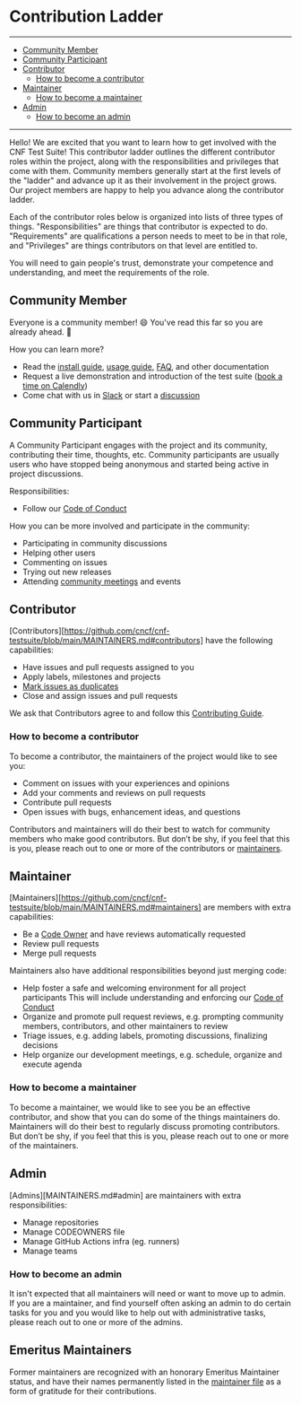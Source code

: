 # Contribution Ladder

---
* [Community Member](#community-member)
* [Community Participant](#community-participant)
* [Contributor](#contributor)
  * [How to become a contributor](#how-to-become-a-contributor)
* [Maintainer](#maintainer)
  * [How to become a maintainer](#how-to-become-a-maintainer)
* [Admin](#admin)
  * [How to become an admin](#admin)
---

Hello! We are excited that you want to learn how to get involved with the CNF Test Suite! This contributor ladder outlines the different contributor roles within the project, along with the responsibilities and privileges that come with them. Community members generally start at the first levels of the "ladder" and advance up it as their involvement in the project grows. Our project members are happy to help you advance along the contributor ladder.

Each of the contributor roles below is organized into lists of three types of things. "Responsibilities" are things that contributor is expected to do. "Requirements" are qualifications a person needs to meet to be in that role, and "Privileges" are things contributors on that level are entitled to.

You will need to gain people's trust, demonstrate your competence and understanding, and meet the requirements of the role.

## Community Member

Everyone is a community member! 😄 You've read this far so you are already ahead. 💯

How you can learn more?

* Read the [install guide](INSTALL.md), [usage guide](USAGE.md), [FAQ](FAQ.md), and other documentation
* Request a live demonstration and introduction of the test suite ([book a time on Calendly](https://calendly.com/cnftestsuite))
* Come chat with us in [Slack](https://cloud-native.slack.com/archives/C014TNCEX8R) or start a [discussion](https://github.com/cncf/cnf-testsuite/discussions)

## Community Participant

A Community Participant engages with the project and its community, contributing their time, thoughts, etc. Community participants are usually users who have stopped being anonymous and started being active in project discussions.

Responsibilities:
- Follow our [Code of Conduct](code-of-conduct.md)

How you can be more involved and participate in the community:

* Participating in community discussions
* Helping other users
* Commenting on issues
* Trying out new releases
* Attending [community meetings](https://github.com/cncf/cnf-testsuite#communication-and-community-meetings) and events

## Contributor

[Contributors][https://github.com/cncf/cnf-testsuite/blob/main/MAINTAINERS.md#contributors] have the following capabilities:

* Have issues and pull requests assigned to you
* Apply labels, milestones and projects
* [Mark issues as duplicates](https://help.github.com/en/articles/about-duplicate-issues-and-pull-requests)
* Close and assign issues and pull requests

We ask that Contributors agree to and follow this [Contributing Guide](CONTRIBUTING.md).

### How to become a contributor

To become a contributor, the maintainers of the project would like to see you:

* Comment on issues with your experiences and opinions
* Add your comments and reviews on pull requests
* Contribute pull requests
* Open issues with bugs, enhancement ideas, and questions

Contributors and maintainers will do their best to watch for community members
who make good contributors. But don’t be shy, if you feel that this is you,
please reach out to one or more of the contributors or [maintainers](MAINTAINERS.md).


## Maintainer

[Maintainers][https://github.com/cncf/cnf-testsuite/blob/main/MAINTAINERS.md#maintainers] are members with extra capabilities:

* Be a [Code Owner](.github/CODEOWNERS) and have reviews automatically requested
* Review pull requests
* Merge pull requests

Maintainers also have additional responsibilities beyond just merging code:

* Help foster a safe and welcoming environment for all project participants
  This will include understanding and enforcing our [Code of Conduct](code-of-conduct.md)
* Organize and promote pull request reviews, e.g. prompting community members,
  contributors, and other maintainers to review
* Triage issues, e.g. adding labels, promoting discussions, finalizing decisions
* Help organize our development meetings, e.g. schedule, organize and
  execute agenda



### How to become a maintainer

To become a maintainer, we would like to see you be an effective
contributor, and show that you can do some of the things maintainers do.
Maintainers will do their best to regularly discuss promoting contributors. But
don’t be shy, if you feel that this is you, please reach out to one or more of
the maintainers.

## Admin

[Admins][MAINTAINERS.md#admin] are maintainers with extra responsibilities:


* Manage repositories
* Manage CODEOWNERS file
* Manage GitHub Actions infra (eg. runners)
* Manage teams


### How to become an admin

It isn't expected that all maintainers will need or want to move up to admin. If
you are a maintainer, and find yourself often asking an admin to do certain
tasks for you and you would like to help out with administrative tasks, please
reach out to one or more of the admins.


## Emeritus Maintainers
Former maintainers are recognized with an honorary Emeritus Maintainer status, and have their names permanently listed in the [maintainer file](MAINTAINERS.md) as a form of gratitude for their contributions.
